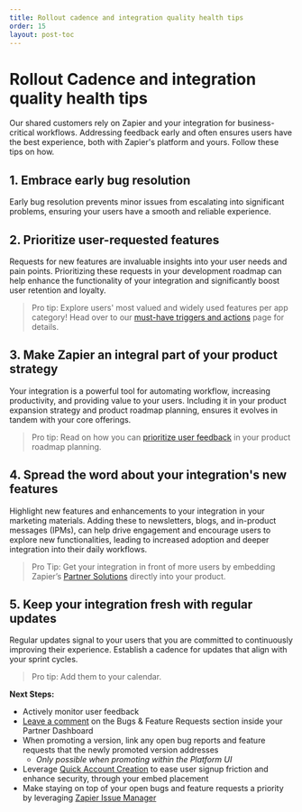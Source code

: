 ```yaml
---
title: Rollout cadence and integration quality health tips
order: 15
layout: post-toc
---
```


# Rollout Cadence and integration quality health tips

Our shared customers rely on Zapier and your integration for business-critical workflows. Addressing feedback early and often ensures users have the best experience, both with Zapier's platform and yours. Follow these tips on how.

## 1. Embrace early bug resolution
Early bug resolution prevents minor issues from escalating into significant problems, ensuring your users have a smooth and reliable experience.

## 2. Prioritize user-requested features
Requests for new features are invaluable insights into your user needs and pain points. Prioritizing these requests in your development roadmap can help enhance the functionality of your integration and significantly boost user retention and loyalty.

> Pro tip: Explore users' most valued and widely used features per app category! Head over to our [must-have triggers and actions](https://platform.zapier.com/build/recommended-integration-features) page for details.

## 3. Make Zapier an integral part of your product strategy
Your integration is a powerful tool for automating workflow, increasing productivity, and providing value to your users. Including it in your product expansion strategy and product roadmap planning, ensures it evolves in tandem with your core offerings.

> Pro tip: Read on how you can [prioritize user feedback](https://zapier.com/blog/prioritize-user-feedback-with-beamer/) in your product roadmap planning.

## 4. Spread the word about your integration's new features
Highlight new features and enhancements to your integration in your marketing materials. Adding these to newsletters, blogs, and in-product messages (IPMs), can help drive engagement and encourage users to explore new functionalities, leading to increased adoption and deeper integration into their daily workflows.

> Pro Tip: Get your integration in front of more users by embedding Zapier’s [Partner Solutions](https://zapier.com/partner/solutions/plug-and-play) directly into your product. 

## 5. Keep your integration fresh with regular updates
Regular updates signal to your users that you are committed to continuously improving their experience. Establish a cadence for updates that align with your sprint cycles.

> Pro tip: Add them to your calendar.

**Next Steps:**

- Actively monitor user feedback
- [Leave a comment](https://platform.zapier.com/manage/user-feedback) on the Bugs & Feature Requests section inside your Partner Dashboard
- When promoting a version, link any open bug reports and feature requests that the newly promoted version addresses
    - _Only possible when promoting within the Platform UI_
- Leverage [Quick Account Creation](https://platform.zapier.com/embed/quick-account-creation) to ease user signup friction and enhance security, through your embed placement
- Make staying on top of your open bugs and feature requests a priority by leveraging [Zapier Issue Manager](https://platform.zapier.com/manage/user-feedback#3-consider-zapier-issue-manager)